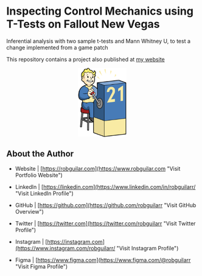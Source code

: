 # Inspecting Control Mechanics using T-Tests on Fallout New Vegas
Inferential analysis with two sample t-tests and Mann Whitney U, to test a change implemented from a game patch

This repository contains a project also published at [my website](https://www.robguilar.com/posts/control_mechanics_fallout/ "Visit personal website")


<p align="center">
 <img width="25%" height="25%" src="https://raw.githubusercontent.com/robguilarr/control_mechanics_fallout/master/images/vault_boy.png">
</p>


## About the Author

- Website | [https://robguilar.com](https://www.robguilar.com "Visit Portfolio Website")

- LinkedIn | [https://linkedin.com](https://www.linkedin.com/in/robguilarr/ "Visit LinkedIn Profile")

- GitHub | [https://github.com](https://github.com/robguilarr "Visit GitHub Overview")

- Twitter | [https://twitter.com](https://twitter.com/robguilarr "Visit Twitter Profile")

- Instagram | [https://instagram.com](https://www.instagram.com/robguilarr/ "Visit Instagram Profile")

- Figma | [https://www.figma.com](https://www.figma.com/@robguilarr "Visit Figma Profile")
